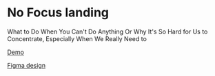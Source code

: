 # No Focus landing

What to Do When You Can't Do Anything Or Why It's So Hard for Us to Concentrate, Especially When We
Really Need to

[Demo](https://gvozdenkov.github.io/no-focus)

[Figma design](https://www.figma.com/design/lCqDbWjgllgJtb2hmCqfyX/%236-%D0%A1%D0%BB%D0%BE%D0%B6%D0%BD%D0%BE-%D1%81%D0%BE%D1%81%D1%80%D0%B5%D0%B4%D0%BE%D1%82%D0%BE%D1%87%D0%B8%D1%82%D1%8C%D1%81%D1%8F?node-id=601-193&t=7lyXaAmn1q6GV3s6-0)
